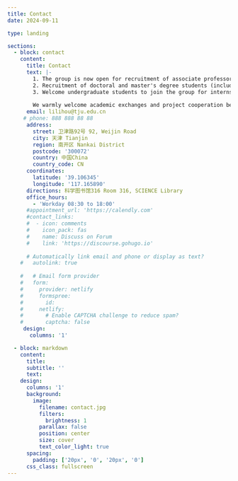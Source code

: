 ```yaml
---
title: Contact
date: 2024-09-11

type: landing

sections:
  - block: contact
    content:
      title: Contact
      text: |-
        1. The group is now open for recruitment of associate professors, assistant professors/lecturers, research assistants, etc.; long-term recruitment of postdoctoral fellows, and offers a competitive salary package;
        2. Recruitment of doctoral and master's degree students (including recommended students) in optical engineering, optoelectronics, physical chemistry, materials and other disciplines;
        3. Welcome undergraduate students to join the group for internship and apply for undergraduate graduation design;
        
        We warmly welcome academic exchanges and project cooperation between scholars at home and abroad! 
      email: lilihou@tju.edu.cn
     # phone: 888 888 88 88
      address:
        street: 卫津路92号 92, Weijin Road
        city: 天津 Tianjin
        region: 南开区 Nankai District
        postcode: '300072'
        country: 中国China
        country_code: CN
      coordinates:
        latitude: '39.106345'
        longitude: '117.165890'
      directions: 科学图书馆316 Room 316, SCIENCE Library
      office_hours:
        - 'Workday 08:30 to 18:00'
      #appointment_url: 'https://calendly.com'
      #contact_links:
      #  - icon: comments
      #    icon_pack: fas
      #    name: Discuss on Forum
      #    link: 'https://discourse.gohugo.io'
    
      # Automatically link email and phone or display as text?
    #   autolink: true
    
    #   # Email form provider
    #   form:
    #     provider: netlify
    #     formspree:
    #       id:
    #     netlify:
    #       # Enable CAPTCHA challenge to reduce spam?
    #       captcha: false
     design:
       columns: '1'

  - block: markdown
    content:
      title:
      subtitle: ''
      text:
    design:
      columns: '1'
      background:
        image: 
          filename: contact.jpg
          filters:
            brightness: 1
          parallax: false
          position: center
          size: cover
          text_color_light: true
      spacing:
        padding: ['20px', '0', '20px', '0']
      css_class: fullscreen
---
```

